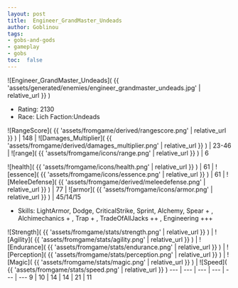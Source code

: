 ```yaml
---
layout: post
title:  Engineer_GrandMaster_Undeads
author: Goblinou
tags:
- gobs-and-gods
- gameplay
- gobs
toc:  false
---
```


![Engineer_GrandMaster_Undeads]( {{ 'assets/generated/enemies/engineer_grandmaster_undeads.jpg' | relative_url }} )
- Rating: 2130
- Race: Lich  Faction:Undeads

![RangeScore]( {{ 'assets/fromgame/derived/rangescore.png' | relative_url }} ) | 148 | ![Damages_Multiplier]( {{ 'assets/fromgame/derived/damages_multiplier.png' | relative_url }} ) | 23-46 | ![range]( {{ 'assets/fromgame/icons/range.png' | relative_url }} ) | 6


![health]( {{ 'assets/fromgame/icons/health.png' | relative_url }} ) | 61 | ![essence]( {{ 'assets/fromgame/icons/essence.png' | relative_url }} ) | 61 | ![MeleeDefense]( {{ 'assets/fromgame/derived/meleedefense.png' | relative_url }} ) | 77 | ![armor]( {{ 'assets/fromgame/icons/armor.png' | relative_url }} ) | 45/14/15

* Skills: LightArmor, Dodge, CriticalStrike, Sprint, Alchemy, Spear + , Alchimechanics + , Trap + , TradeOfAllJacks ++ , Engineering +++ 

![Strength]( {{ 'assets/fromgame/stats/strength.png' | relative_url }} ) | ![Agility]( {{ 'assets/fromgame/stats/agility.png' | relative_url }} ) | ![Endurance]( {{ 'assets/fromgame/stats/endurance.png' | relative_url }} ) | ![Perception]( {{ 'assets/fromgame/stats/perception.png' | relative_url }} ) | ![Magic]( {{ 'assets/fromgame/stats/magic.png' | relative_url }} ) | ![Speed]( {{ 'assets/fromgame/stats/speed.png' | relative_url }} )
--- | --- | --- | --- | --- | ---
9 | 10 | 14 | 14 | 21 | 11
